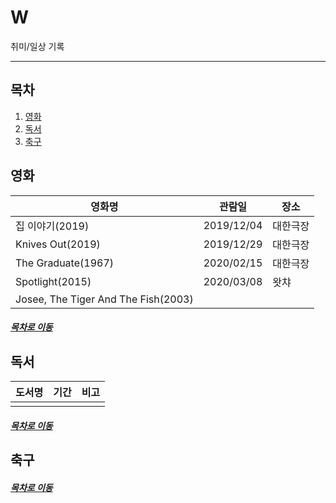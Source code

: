 W
=====
취미/일상 기록
- - -
## 목차
1. [영화](#영화)
2. [독서](#독서)
3. [축구](#축구)

## 영화
| 영화명 | 관람일 | 장소 |
| -- | -- | -- |
| 집 이야기(2019) | 2019/12/04 | 대한극장 |
| Knives Out(2019) | 2019/12/29 | 대한극장 |
| The Graduate(1967) | 2020/02/15 | 대한극장 |
| Spotlight(2015) | 2020/03/08 | 왓챠 |
| Josee, The Tiger And The Fish(2003) | | |


##### [목차로 이동](#목차)

## 독서
| 도서명 | 기간 | 비고 |
| -- | -- | -- |
| | | |


##### [목차로 이동](#목차)

## 축구



##### [목차로 이동](#목차)